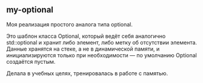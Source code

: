 ## my-optional

Моя реализация простого аналога типа optional.

Это шаблон класса Optional, который ведёт себя аналогично std::optional и хранит либо элемент, либо метку об отсутствии элемента. Данные хранятся на стеке, а не в динамической памяти, и инициализируются только при необходимости — по умолчанию Optional создаётся пустым.

Делала в учебных целях, тренировалась в работе с памятью.
